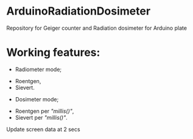 # ArduinoRadiationDosimeter
Repository for Geiger counter and Radiation dosimeter for Arduino plate

# Working features:
* Radiometer mode;
- Roentgen,
- Sievert.
* Dosimeter mode;
- Roentgen per _"millis()"_,
- Sievert per _"millis()"_.

Update screen data at 2 secs
